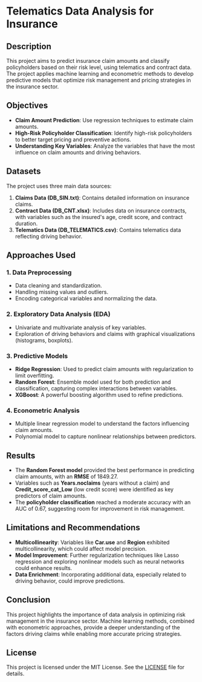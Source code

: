 # Telematics Data Analysis for Insurance

## Description

This project aims to predict insurance claim amounts and classify policyholders based on their risk level, using telematics and contract data. The project applies machine learning and econometric methods to develop predictive models that optimize risk management and pricing strategies in the insurance sector.

## Objectives

- **Claim Amount Prediction**: Use regression techniques to estimate claim amounts.
- **High-Risk Policyholder Classification**: Identify high-risk policyholders to better target pricing and preventive actions.
- **Understanding Key Variables**: Analyze the variables that have the most influence on claim amounts and driving behaviors.

## Datasets

The project uses three main data sources:
1. **Claims Data (DB_SIN.txt)**: Contains detailed information on insurance claims.
2. **Contract Data (DB_CNT.xlsx)**: Includes data on insurance contracts, with variables such as the insured's age, credit score, and contract duration.
3. **Telematics Data (DB_TELEMATICS.csv)**: Contains telematics data reflecting driving behavior.

## Approaches Used

### 1. **Data Preprocessing**
- Data cleaning and standardization.
- Handling missing values and outliers.
- Encoding categorical variables and normalizing the data.

### 2. **Exploratory Data Analysis (EDA)**
- Univariate and multivariate analysis of key variables.
- Exploration of driving behaviors and claims with graphical visualizations (histograms, boxplots).

### 3. **Predictive Models**
- **Ridge Regression**: Used to predict claim amounts with regularization to limit overfitting.
- **Random Forest**: Ensemble model used for both prediction and classification, capturing complex interactions between variables.
- **XGBoost**: A powerful boosting algorithm used to refine predictions.

### 4. **Econometric Analysis**
- Multiple linear regression model to understand the factors influencing claim amounts.
- Polynomial model to capture nonlinear relationships between predictors.

## Results

- The **Random Forest model** provided the best performance in predicting claim amounts, with an **RMSE** of 1849.27.
- Variables such as **Years.noclaims** (years without a claim) and **Credit_score_cat_Low** (low credit score) were identified as key predictors of claim amounts.
- The **policyholder classification** reached a moderate accuracy with an AUC of 0.67, suggesting room for improvement in risk management.

## Limitations and Recommendations

- **Multicollinearity**: Variables like **Car.use** and **Region** exhibited multicollinearity, which could affect model precision.
- **Model Improvement**: Further regularization techniques like Lasso regression and exploring nonlinear models such as neural networks could enhance results.
- **Data Enrichment**: Incorporating additional data, especially related to driving behavior, could improve predictions.

## Conclusion

This project highlights the importance of data analysis in optimizing risk management in the insurance sector. Machine learning methods, combined with econometric approaches, provide a deeper understanding of the factors driving claims while enabling more accurate pricing strategies.

## License

This project is licensed under the MIT License. See the [LICENSE](LICENSE) file for details.

